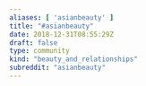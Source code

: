 ```yaml
---
aliases: [ 'asianbeauty' ]
title: "#asianbeauty"
date: 2018-12-31T08:55:29Z
draft: false
type: community
kind: "beauty_and_relationships"
subreddit: "asianbeauty"
---
```

